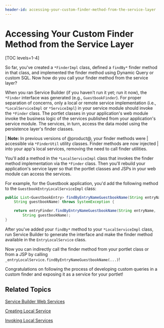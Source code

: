 ```yaml
---
header-id: accessing-your-custom-finder-method-from-the-service-layer
---
```


# Accessing Your Custom Finder Method from the Service Layer

[TOC levels=1-4]

So far, you've created a `*FinderImpl` class, defined a `findBy*` finder method
in that class, and implemented the finder method using Dynamic Query or custom
SQL. Now how do you call your finder method from the service layer?

When you ran Service Builder (if you haven't run it yet; run it now), the
`*Finder` interface was generated (e.g., `GuestbookFinder`). For proper
separation of concerns, only a local or remote service implementation (i.e.,
`*LocalServiceImpl` or `*ServiceImpl`) in your service module should invoke the
`*Finder` class. The portlet classes in your application's web module invoke the
business logic of the services published from your application's service module.
The services, in turn, access the data model using the persistence layer's
finder classes.

| **Note:** In previous versions of @product@, your finder methods were
| accessible via `*FinderUtil` utility classes. Finder methods are now injected
| into your app's local services, removing the need to call finder utilities.

You'll add a method in the `*LocalServiceImpl` class that invokes the finder
method implementation via the `*Finder` class. Then you'll rebuild your
application's service layer so that the portlet classes and JSPs in your web
module can access the services.

For example, for the Guestbook application, you'd add the following method to
the `GuestbookEntryLocalServiceImpl` class:

```java
public List<GuestbookEntry> findByEntryNameGuestbookName(String entryName,
    String guestbookName) throws SystemException {

    return entryFinder.findByEntryNameGuestbookName(String entryName,
        String guestbookName);
}
```

After you've added your `findBy*` method to your `*LocalServiceImpl` class, run
Service Builder to generate the interface and make the finder method available
in the `EntryLocalService` class.

Now you can indirectly call the finder method from your portlet class or from a
JSP by calling `_entryLocalService.findByEntryNameGuestbookName(...)`!

Congratulations on following the process of developing custom queries in
a custom finder and exposing it as a service for your portlet!

## Related Topics

[Service Builder Web Services](/docs/7-2/appdev/-/knowledge_base/a/service-builder-web-services)

[Creating Local Service](/docs/7-2/appdev/-/knowledge_base/a/creating-local-services)

[Invoking Local Services](/docs/7-2/appdev/-/knowledge_base/a/invoking-local-services)
